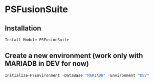 # PSFusionSuite

## Installation

```powershell
Install-Module PSFusionSuite
```

## Create a new environment (work only with MARIADB in DEV for now)

```powershell
Initialize-FSEnvironment -DataBase "MARIADB" -Environment "DEV"
```
